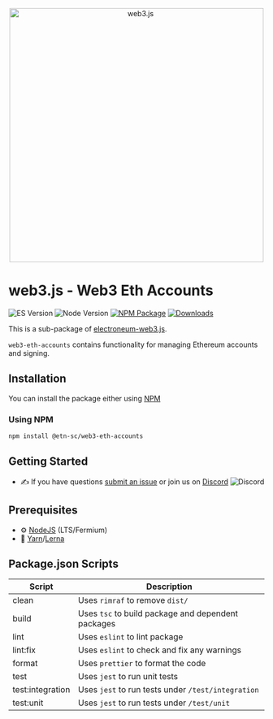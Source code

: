 <p align="center">
  <img src="assets/logo/web3js.jpg" width="500" alt="web3.js" />
</p>

# web3.js - Web3 Eth Accounts

![ES Version](https://img.shields.io/badge/ES-2020-yellow)
![Node Version](https://img.shields.io/badge/node-14.x-green)
[![NPM Package][npm-image]][npm-url]
[![Downloads][downloads-image]][npm-url]

This is a sub-package of [electroneum-web3.js][repo].

`web3-eth-accounts` contains functionality for managing Ethereum accounts and signing.

## Installation

You can install the package either using [NPM](https://www.npmjs.com/package/@etn-sc/web3-eth-accounts)

### Using NPM

```bash
npm install @etn-sc/web3-eth-accounts
```

## Getting Started

-   :writing_hand: If you have questions [submit an issue](https://github.com/electroneum/electroneum-web3.js/issues/new) or join us on [Discord](https://discord.gg/yjyvFRP)
    ![Discord](https://img.shields.io/discord/593655374469660673.svg?label=Discord&logo=discord)

## Prerequisites

-   :gear: [NodeJS](https://nodejs.org/) (LTS/Fermium)
-   :toolbox: [Yarn](https://yarnpkg.com/)/[Lerna](https://lerna.js.org/)

## Package.json Scripts

| Script           | Description                                        |
| ---------------- | -------------------------------------------------- |
| clean            | Uses `rimraf` to remove `dist/`                    |
| build            | Uses `tsc` to build package and dependent packages |
| lint             | Uses `eslint` to lint package                      |
| lint:fix         | Uses `eslint` to check and fix any warnings        |
| format           | Uses `prettier` to format the code                 |
| test             | Uses `jest` to run unit tests                      |
| test:integration | Uses `jest` to run tests under `/test/integration` |
| test:unit        | Uses `jest` to run tests under `/test/unit`        |

[docs]: https://docs.web3js.org/
[repo]: https://github.com/electroneum/electroneum-web3.js/tree/4.x/packages/web3-eth-accounts
[npm-image]: https://img.shields.io/github/package-json/v/web3/web3.js/4.x?filename=packages%2Fweb3-eth-accounts%2Fpackage.json
[npm-url]: https://npmjs.org/package/@etn-sc/web3-eth-accounts
[downloads-image]: https://img.shields.io/npm/dm/web3-eth-accounts?label=npm%20downloads
